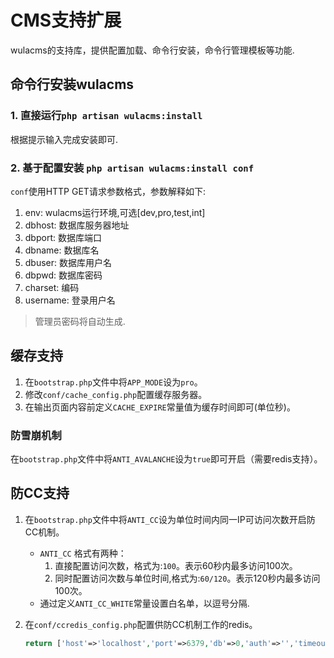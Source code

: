 # CMS支持扩展

wulacms的支持库，提供配置加载、命令行安装，命令行管理模板等功能.

## 命令行安装wulacms

### 1. 直接运行`php artisan wulacms:install`
根据提示输入完成安装即可.

### 2. 基于配置安装 `php artisan wulacms:install conf`

`conf`使用HTTP GET请求参数格式，参数解释如下:

1. env:  wulacms运行环境,可选[dev,pro,test,int]
2. dbhost: 数据库服务器地址
3. dbport: 数据库端口
4. dbname: 数据库名
5. dbuser: 数据库用户名
6. dbpwd: 数据库密码
7. charset: 编码  
8. username: 登录用户名

> 管理员密码将自动生成.

## 缓存支持
1. 在`bootstrap.php`文件中将`APP_MODE`设为`pro`。
2. 修改`conf/cache_config.php`配置缓存服务器。
3. 在输出页面内容前定义`CACHE_EXPIRE`常量值为缓存时间即可(单位秒)。

### 防雪崩机制
在`bootstrap.php`文件中将`ANTI_AVALANCHE`设为`true`即可开启（需要redis支持）。

## 防CC支持

1. 在`bootstrap.php`文件中将`ANTI_CC`设为单位时间内同一IP可访问次数开启防CC机制。
   * `ANTI_CC` 格式有两种：
      1. 直接配置访问次数，格式为:`100`。表示60秒内最多访问100次。
      2. 同时配置访问次数与单位时间,格式为:`60/120`。表示120秒内最多访问100次。
   * 通过定义`ANTI_CC_WHITE`常量设置白名单，以逗号分隔.
      
2. 在`conf/ccredis_config.php`配置供防CC机制工作的redis。
   ```php
   return ['host'=>'localhost','port'=>6379,'db'=>0,'auth'=>'','timeout'=>5];
   ```